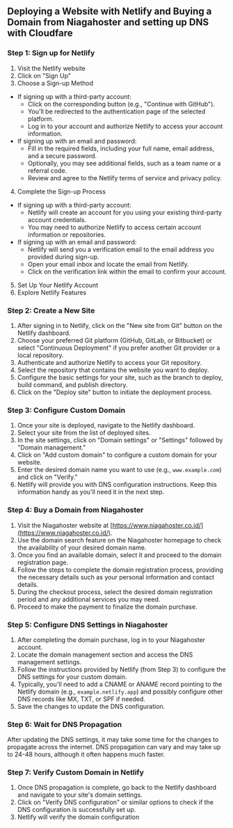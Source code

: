 ## Deploying a Website with Netlify and Buying a Domain from Niagahoster and setting up DNS with Cloudfare

### Step 1: Sign up for Netlify

1. Visit the Netlify website
2. Click on "Sign Up"
3. Choose a Sign-up Method
- If signing up with a third-party account:
   - Click on the corresponding button (e.g., "Continue with GitHub").
   - You'll be redirected to the authentication page of the selected platform.
   - Log in to your account and authorize Netlify to access your account information.
- If signing up with an email and password:
   - Fill in the required fields, including your full name, email address, and a secure password.
   - Optionally, you may see additional fields, such as a team name or a referral code.
   - Review and agree to the Netlify terms of service and privacy policy.
4. Complete the Sign-up Process
- If signing up with a third-party account:
   - Netlify will create an account for you using your existing third-party account credentials.
   - You may need to authorize Netlify to access certain account information or repositories.
- If signing up with an email and password:
   - Netlify will send you a verification email to the email address you provided during sign-up.
   - Open your email inbox and locate the email from Netlify.
   - Click on the verification link within the email to confirm your account.
5. Set Up Your Netlify Account
6. Explore Netlify Features

### Step 2: Create a New Site

1. After signing in to Netlify, click on the "New site from Git" button on the Netlify dashboard.
2. Choose your preferred Git platform (GitHub, GitLab, or Bitbucket) or select "Continuous Deployment" if you prefer another Git provider or a local repository.
3. Authenticate and authorize Netlify to access your Git repository.
4. Select the repository that contains the website you want to deploy.
5. Configure the basic settings for your site, such as the branch to deploy, build command, and publish directory.
6. Click on the "Deploy site" button to initiate the deployment process.

### Step 3: Configure Custom Domain

1. Once your site is deployed, navigate to the Netlify dashboard.
2. Select your site from the list of deployed sites.
3. In the site settings, click on "Domain settings" or "Settings" followed by "Domain management."
4. Click on "Add custom domain" to configure a custom domain for your website.
5. Enter the desired domain name you want to use (e.g., `www.example.com`) and click on "Verify."
6. Netlify will provide you with DNS configuration instructions. Keep this information handy as you'll need it in the next step.

### Step 4: Buy a Domain from Niagahoster

1. Visit the Niagahoster website at [https://www.niagahoster.co.id/](https://www.niagahoster.co.id/).
2. Use the domain search feature on the Niagahoster homepage to check the availability of your desired domain name.
3. Once you find an available domain, select it and proceed to the domain registration page.
4. Follow the steps to complete the domain registration process, providing the necessary details such as your personal information and contact details.
5. During the checkout process, select the desired domain registration period and any additional services you may need.
6. Proceed to make the payment to finalize the domain purchase.

### Step 5: Configure DNS Settings in Niagahoster

1. After completing the domain purchase, log in to your Niagahoster account.
2. Locate the domain management section and access the DNS management settings.
3. Follow the instructions provided by Netlify (from Step 3) to configure the DNS settings for your custom domain.
4. Typically, you'll need to add a CNAME or ANAME record pointing to the Netlify domain (e.g., `example.netlify.app`) and possibly configure other DNS records like MX, TXT, or SPF if needed.
5. Save the changes to update the DNS configuration.

### Step 6: Wait for DNS Propagation

After updating the DNS settings, it may take some time for the changes to propagate across the internet. DNS propagation can vary and may take up to 24-48 hours, although it often happens much faster.

### Step 7: Verify Custom Domain in Netlify

1. Once DNS propagation is complete, go back to the Netlify dashboard and navigate to your site's domain settings.
2. Click on "Verify DNS configuration" or similar options to check if the DNS configuration is successfully set up.
3. Netlify will verify the domain configuration